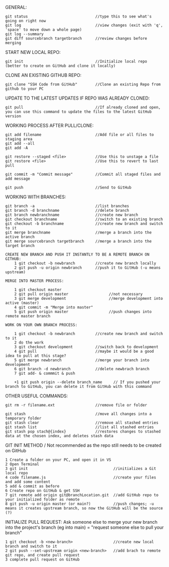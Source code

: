 GENERAL:

    git status                              //type this to see what's going on right now
    git log                                 //view changes (exit with 'q', 'space' to move down a whole page)
    git log --summary
    git diff sourcebranch targetbranch      //review changes before merging

START NEW LOCAL REPO:

    git init                                //Initialize local repo (better to create on GitHub and clone it locally)

CLONE AN EXISTING GITHUB REPO:

    git clone "SSH Code from GitHub"        //Clone an existing Repo from github to your PC

UPDATE TO THE LATEST UPDATES IF REPO WAS ALREADY CLONED:

    git pull                                //If already cloned and open, you can use this command to update the files to the latest GitHub version

WORKING PROCESS AFTER PULL/CLONE:

    git add filename                        //Add file or all files to staging area
    git add --all
    git add -A
    
    git restore --staged <file>             //Use this to unstage a file
    git restore <file>                      //Use this to revert to last pull

    git commit -m "Commit message"          //Commit all staged files and add message

    git push                                //Send to GitHub

WORKING WITH BRANCHES:

    git branch -a                           //list branches
    git branch -d branchname                //delete branch
    git branch newbranchname                //create new branch
    git checkout branchname                 //switch to an existing branch
    git checkout -b branchname              //create new branch and switch to it
    git merge branchname                    //merge a branch into the active branch
    git merge sourcebranch targetbranch     //merge a branch into the target branch

    CREATE NEW BRANCH AND PUSH IT INSTANTLY TO BE A REMOTE BRANCH ON GITHUB:
        1 git checkout -b newbranch         //create new branch locally
        2 git push -u origin newbranch      //push it to GitHub (-u means upstream)

    MERGE INTO MASTER PROCESS:

        1 git checkout master
        2 git pull origin master                  //not necessary
        3 git merge development                   //merge development into active (master)
        4 git commit -m "Merge into master"       
        5 git push origin master                  //push changes into remote master branch
    
    WORK ON YOUR OWN BRANCH PROCESS:

        1 git checkout -b newbranch         //create new branch and switch to it
        2 do the work
        3 git checkout development          //switch back to development
        4 git pull                          //maybe it would be a good idea to pull at this stage?
        5 git merge newbranch               //merge your branch into development
        6 git branch -d newbranch           //delete newbrach branch
        7 git add- & commmit & push

        +1 git push origin --delete branch_name     // If you pushed your branch to GitHub, you can delete it from GitHub with this command

OTHER USEFUL COMMANDS:

    git rm -r filename.ext                  //remove file or folder

    git stash                               //move all changes into a temporary folder
    git stash clear                         //remove all stashed entries
    git stash list                          //list all stashed entries
    git stash pop stach@{index}             //restores changes to stashed data at the chosen index, and deletes stash data

GIT INIT METHOD / Not recommended as the repo still needs to be created on GitHub

    1 Create a folder on your PC, and open it in VS
    2 Open Terminal
    3 git init                                      //initializes a Git local repo
    4 code filename.js                              //create your files and add some content
    5 add & commit as before
    6 Create repo on GitHub & get SSH
    7 git remote add origin git@branchLocation.git  //add GitHub repo to your initialized folder as remote
    8 git push -u origin master (or main?)          //push changes; -u means it creates upstream branch, so now the GitHub will be the source (?)

INITIALIZE PULL REQUEST: Ask someone else to merge your new branch into the project's branch (eg into main) = "request someone else to pull your branch"

    1 git checkout -b <new-branch>                  //create new local branch and switch to it
    2 git push --set-upstream origin <new-branch>   //add brach to remote git repo, and create pull request
    3 complete pull request on GitHub
